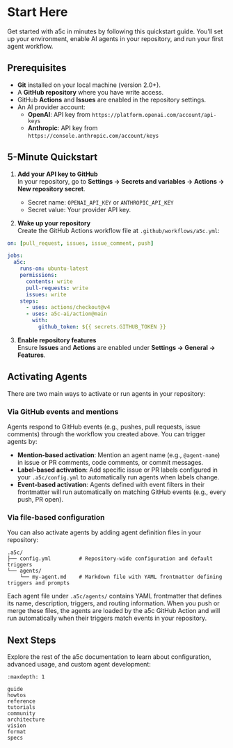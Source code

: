 # Start Here

Get started with a5c in minutes by following this quickstart guide. You'll set up your environment, enable AI agents in your repository, and run your first agent workflow.

## Prerequisites

- **Git** installed on your local machine (version 2.0+).
- A **GitHub repository** where you have write access.
- GitHub **Actions** and **Issues** are enabled in the repository settings.
- An AI provider account:
  - **OpenAI**: API key from `https://platform.openai.com/account/api-keys`
  - **Anthropic**: API key from `https://console.anthropic.com/account/keys`

## 5-Minute Quickstart

1. **Add your API key to GitHub**  
   In your repository, go to **Settings → Secrets and variables → Actions → New repository secret**.  
   - Secret name: `OPENAI_API_KEY` or `ANTHROPIC_API_KEY`  
   - Secret value: Your provider API key.

2. **Wake up your repository**  
   Create the GitHub Actions workflow file at `.github/workflows/a5c.yml`:

```yaml
on: [pull_request, issues, issue_comment, push]

jobs:
  a5c:
    runs-on: ubuntu-latest
    permissions:
      contents: write
      pull-requests: write
      issues: write
    steps:
      - uses: actions/checkout@v4
      - uses: a5c-ai/action@main
        with:
          github_token: ${{ secrets.GITHUB_TOKEN }}
```

3. **Enable repository features**  
   Ensure **Issues** and **Actions** are enabled under **Settings → General → Features**.

## Activating Agents

There are two main ways to activate or run agents in your repository:

### Via GitHub events and mentions

Agents respond to GitHub events (e.g., pushes, pull requests, issue comments) through the workflow you created above. You can trigger agents by:

- **Mention-based activation**: Mention an agent name (e.g., `@agent-name`) in issue or PR comments, code comments, or commit messages.
- **Label-based activation**: Add specific issue or PR labels configured in your `.a5c/config.yml` to automatically run agents when labels change.
- **Event-based activation**: Agents defined with event filters in their frontmatter will run automatically on matching GitHub events (e.g., every push, PR open).

### Via file-based configuration

You can also activate agents by adding agent definition files in your repository:

```text
.a5c/
├── config.yml         # Repository-wide configuration and default triggers
└── agents/
    └── my-agent.md    # Markdown file with YAML frontmatter defining triggers and prompts
```

Each agent file under `.a5c/agents/` contains YAML frontmatter that defines its name, description, triggers, and routing information. When you push or merge these files, the agents are loaded by the a5c GitHub Action and will run automatically when their triggers match events in your repository.

## Next Steps

Explore the rest of the a5c documentation to learn about configuration, advanced usage, and custom agent development:

```{toctree}
:maxdepth: 1

guide
howtos
reference
tutorials
community
architecture
vision
format
specs
```
